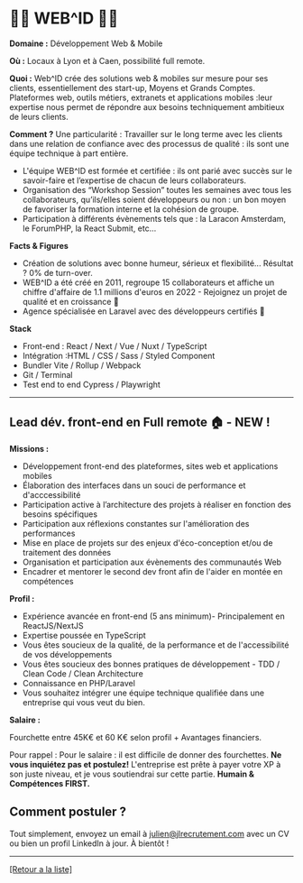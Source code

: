 # 🧑‍💻 WEB^ID 👩‍💻

**Domaine :** Développement Web & Mobile

**Où :** Locaux à Lyon et à Caen, possibilité full remote.  

**Quoi :** Web^ID crée des solutions web & mobiles sur mesure pour ses clients, essentiellement des start-up, Moyens et Grands Comptes. Plateformes web, outils métiers, extranets et applications mobiles :leur expertise nous permet de répondre aux besoins techniquement ambitieux de leurs clients.

**Comment ?** Une particularité : Travailler sur le long terme avec les clients dans une relation de confiance avec des processus de qualité : ils sont une équipe technique à part entière.

* L'équipe WEB^ID est formée et certifiée : ils ont parié avec succès sur le savoir-faire et l’expertise de chacun de leurs collaborateurs.
* Organisation des “Workshop Session” toutes les semaines avec tous les collaborateurs, qu’ils/elles soient développeurs ou non : un bon moyen de favoriser la formation interne et la cohésion de groupe.
* Participation à différents évènements tels que : la Laracon Amsterdam, le ForumPHP, la React Submit, etc...

**Facts & Figures**

* Création de solutions avec bonne humeur, sérieux et flexibilité... Résultat ? 0% de turn-over.
* WEB^ID a été créé en 2011, regroupe 15 collaborateurs et affiche un chiffre d'affaire de 1.1 millions d'euros en 2022 - Rejoignez un projet de qualité et en croissance 🚀
* Agence spécialisée en Laravel avec des développeurs certifiés 🥇

**Stack**
* Front-end : React / Next / Vue / Nuxt / TypeScript
* Intégration :HTML / CSS / Sass / Styled Component
* Bundler Vite / Rollup / Webpack
* Git / Terminal
* Test end to end Cypress / Playwright

----
## Lead dév. front-end en Full remote 🏠 - NEW !

**Missions :**

* Développement front-end des plateformes, sites web et applications mobiles 
* Élaboration des interfaces dans un souci de performance et d'acccessibilité
* Participation active à l’architecture des projets à réaliser en fonction des besoins spécifiques
* Participation aux réflexions constantes sur l'amélioration des performances 
* Mise en place de projets sur des enjeux d'éco-conception et/ou de traitement des données
* Organisation et participation aux évènements des communautés Web 
* Encadrer et mentorer le second dev front afin de l'aider en montée en compétences 

**Profil :**

* Expérience avancée en front-end (5 ans minimum)- Principalement en ReactJS/NextJS
* Expertise poussée en TypeScript 
* Vous êtes soucieux de la qualité, de la performance et de l'accessibilité de vos développements 
* Vous êtes soucieux des bonnes pratiques de développement - TDD / Clean Code / Clean Architecture
* Connaissance en PHP/Laravel
* Vous souhaitez intégrer une équipe technique qualifiée dans une entreprise qui vous veut du bien.

**Salaire :**

Fourchette entre 45K€ et 60 K€ selon profil + Avantages financiers. 

Pour rappel :  Pour le salaire : il est difficile de donner des fourchettes. **Ne vous inquiétez pas et postulez!** L'entreprise est prête à payer votre XP à son juste niveau, et je vous soutiendrai sur cette partie. **Humain & Compétences FIRST.**

## Comment postuler ?

Tout simplement, envoyez un email à julien@jlrecrutement.com avec un CV ou bien un profil LinkedIn à jour. À bientôt !

----
<a href="https://github.com/jlondiche/job-board-php/blob/master/README.md">[Retour a la liste]</a> 